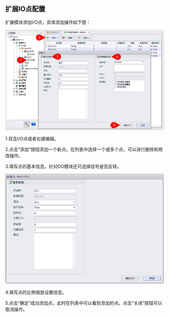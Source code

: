 ## 扩展IO点配置

扩展模块添加I/O点，具体添加操作如下图：

![](ExtensionIO2.png)

1.双击I/O点或者右键编辑。

2.点击“添加”按钮添加一个新点。在列表中选择一个或多个点，可以进行删除和修改操作。

3.填写点的基本信息。针对DO模块还可选择信号是否反转。

![](ExtensionIO3.png)

4.填写点的比例缩放设置信息。

5.点击“确定”成功添加点，此时在列表中可以看到添加的点。点击“关闭”按钮可以取消操作。